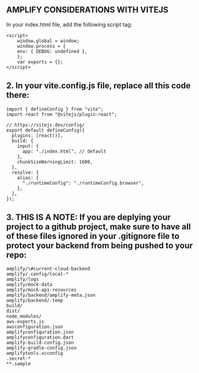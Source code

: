 ## AMPLIFY CONSIDERATIONS WITH VITEJS

In your index.html file, add the following script tag:

```
<script>
    window.global = window;
    window.process = {
    env: { DEBUG: undefined },
    };
    var exports = {};
</script>
```

## 2. In your vite.config.js file, replace all this code there:

```
import { defineConfig } from "vite";
import react from "@vitejs/plugin-react";

// https://vitejs.dev/config/
export default defineConfig({
  plugins: [react()],
  build: {
    input: {
      app: "./index.html", // default
    },
    chunkSizeWarningLimit: 1600,
  },
  resolve: {
    alias: {
      "./runtimeConfig": "./runtimeConfig.browser",
    },
  },
});
```

## 3. THIS IS A NOTE: If you are deplying your project to a github project, make sure to have all of these files ignored in your .gitignore file to protect your backend from being pushed to your repo:

```
amplify/\#current-cloud-backend
amplify/.config/local-*
amplify/logs
amplify/mock-data
amplify/mock-api-resources
amplify/backend/amplify-meta.json
amplify/backend/.temp
build/
dist/
node_modules/
aws-exports.js
awsconfiguration.json
amplifyconfiguration.json
amplifyconfiguration.dart
amplify-build-config.json
amplify-gradle-config.json
amplifytools.xcconfig
.secret-*
**.sample
```